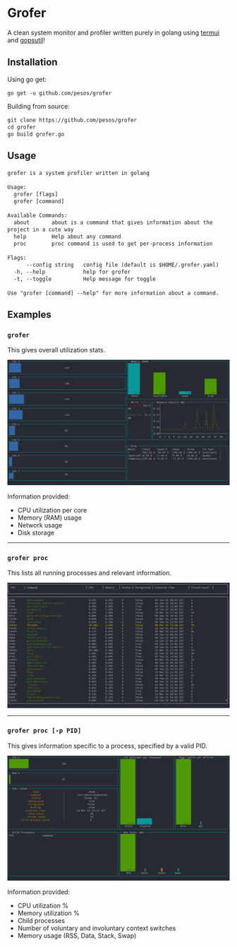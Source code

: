 Grofer
======

A clean system monitor and profiler written purely in golang using [termui](https://github.com/gizak/termui) and [gopsutil](https://github.com/shirou/gopsutil)!

Installation
------------

Using go get:

```
go get -u github.com/pesos/grofer
```

Building from source:

```
git clone https://github.com/pesos/grofer
cd grofer
go build grofer.go
```

Usage
-----

```
grofer is a system profiler written in golang

Usage:
  grofer [flags]
  grofer [command]

Available Commands:
  about       about is a command that gives information about the project in a cute way
  help        Help about any command
  proc        proc command is used to get per-process information

Flags:
      --config string   config file (default is $HOME/.grofer.yaml)
  -h, --help            help for grofer
  -t, --toggle          Help message for toggle

Use "grofer [command] --help" for more information about a command.

```

Examples
--------

### `grofer`

This gives overall utilization stats.

![grofer](images/README/grofer.png)

Information provided:  
- CPU utilization per core  
- Memory (RAM) usage  
- Network usage  
- Disk storage

---

### `grofer proc`

This lists all running processes and relevant information.

![grofer-proc](images/README/grofer-proc.png)

---

### `grofer proc [-p PID]`

This gives information specific to a process, specified by a valid PID.

![grofer-proc-pid](images/README/grofer-proc-pid.png)

Information provided:  
 - CPU utilization %  
 - Memory utilization %  
 - Child processes  
 - Number of voluntary and involuntary context switches  
 - Memory usage (RSS, Data, Stack, Swap)
